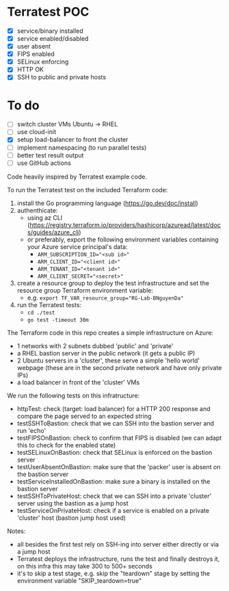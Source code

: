 # Terratest POC

- [X] service/binary installed
- [X] service enabled/disabled
- [X] user absent
- [X] FIPS enabled
- [X] SELinux enforcing
- [X] HTTP OK
- [X] SSH to public and private hosts

# To do

- [ ] switch cluster VMs Ubuntu -> RHEL
- [ ] use cloud-init
- [X] setup load-balancer to front the cluster
- [ ] implement namespacing (to run parallel tests)
- [ ] better test result output
- [ ] use GitHub actions 

Code heavily inspired by Terratest example code. 

To run the Terratest test on the included Terraform code:
1. install the Go programming language (https://go.dev/doc/install)
2. authenthicate: 
    - using az CLI (https://registry.terraform.io/providers/hashicorp/azuread/latest/docs/guides/azure_cli) 
    - or preferably, export the following environment variables containing your Azure service principal's data:
        - `ARM_SUBSCRIPTION_ID="<sub id>"`
        - `ARM_CLIENT_ID="<client id>"`
        - `ARM_TENANT_ID="<tenant id>"`
        - `ARM_CLIENT_SECRET="<secret>"`
3. create a resource group to deploy the test infrastructure and set the resource group Terraform environment variable:
    - e.g. `export TF_VAR_resource_group="RG-Lab-BNguyenDa"`
4. run the Terratest tests: 
    - `cd ./test`
    - `go test -timeout 30m`

The Terraform code in this repo creates a simple infrastructure on Azure:
- 1 networks with 2 subnets dubbed 'public' and 'private'
- a RHEL bastion server in the public network (it gets a public IP)
- 2 Ubuntu servers in a 'cluster', these serve a simple 'hello world' webpage (these are in the second private network and have only private IPs)
- a load balancer in front of the 'cluster' VMs

We run the following tests on this infratructure:
- httpTest: check (target: load balancer) for a HTTP 200 response and compare the page served to an expected string
- testSSHToBastion: check that we can SSH into the bastion server and run 'echo' 
- testFIPSOnBastion: check to confirm that FIPS is disabled (we can adapt this to check for the enabled state)
- testSELinuxOnBastion: check that SELinux is enforced on the bastion server
- testUserAbsentOnBastion: make sure that the 'packer' user is absent on the bastion server
- testServiceInstalledOnBastion: make sure a binary is installed on the bastion server
- testSSHToPrivateHost: check that we can SSH into a private 'cluster' server using the bastion as a jump host
- testServiceOnPrivateHost: check if a service is enabled on a private 'cluster' host (bastion jump host used)

Notes: 
- all besides the first test rely on SSH-ing into server either directly or via a jump host
- Terratest deploys the infrastructure, runs the test and finally destroys it, on this infra this may take 300 to 500+ seconds
- it's to skip a test stage, e.g. skip the "teardown" stage by setting the environment variable "SKIP_teardown=true"